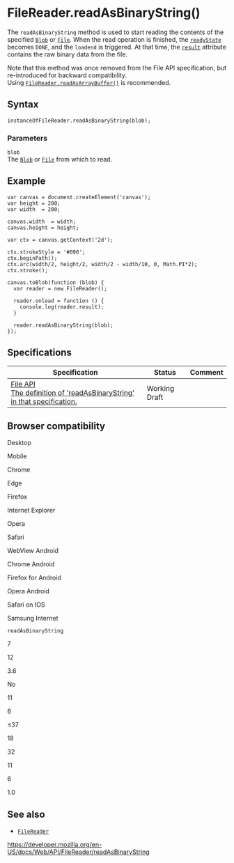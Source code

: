 FileReader.readAsBinaryString()
===============================

The `readAsBinaryString` method is used to start reading the contents of the specified [`Blob`](../blob) or [`File`](../file). When the read operation is finished, the [`readyState`](readystate) becomes `DONE`, and the `loadend` is triggered. At that time, the [`result`](result) attribute contains the raw binary data from the file.

Note that this method was once removed from the File API specification, but re-introduced for backward compatibility.  
Using [`FileReader.readAsArrayBuffer()`](readasarraybuffer) is recommended.

Syntax
------

    instanceOfFileReader.readAsBinaryString(blob);

### Parameters

`blob`  
The [`Blob`](../blob) or [`File`](../file) from which to read.

Example
-------

    var canvas = document.createElement('canvas');
    var height = 200;
    var width  = 200;

    canvas.width  = width;
    canvas.height = height;

    var ctx = canvas.getContext('2d');

    ctx.strokeStyle = '#090';
    ctx.beginPath();
    ctx.arc(width/2, height/2, width/2 - width/10, 0, Math.PI*2);
    ctx.stroke();

    canvas.toBlob(function (blob) {
      var reader = new FileReader();

      reader.onload = function () {
        console.log(reader.result);
      }

      reader.readAsBinaryString(blob);
    });

Specifications
--------------

<table><thead><tr class="header"><th>Specification</th><th>Status</th><th>Comment</th></tr></thead><tbody><tr class="odd"><td><a href="https://w3c.github.io/FileAPI/#readAsBinaryString">File API<br />
<span class="small">The definition of 'readAsBinaryString' in that specification.</span></a></td><td><span class="spec-wd">Working Draft</span></td><td></td></tr></tbody></table>

Browser compatibility
---------------------

Desktop

Mobile

Chrome

Edge

Firefox

Internet Explorer

Opera

Safari

WebView Android

Chrome Android

Firefox for Android

Opera Android

Safari on IOS

Samsung Internet

`readAsBinaryString`

7

12

3.6

No

11

6

≤37

18

32

11

6

1.0

See also
--------

-   [`FileReader`](../filereader)

<a href="https://developer.mozilla.org/en-US/docs/Web/API/FileReader/readAsBinaryString" class="_attribution-link">https://developer.mozilla.org/en-US/docs/Web/API/FileReader/readAsBinaryString</a>

